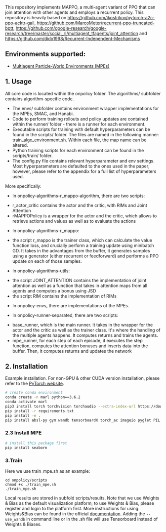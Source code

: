 This repository implements MAPPO, a multi-agent variant of PPO that can join attention with other agents and employs a recurrent policy.
This repository is heavily based on https://github.com/ikostrikov/pytorch-a2c-ppo-acktr-gail, https://github.com/MarcoMeter/recurrent-ppo-truncated-bptt, https://github.com/google-research/google-research/tree/master/social_rl/multiagent_tfagents/joint_attention and https://github.com/dido1998/Recurrent-Independent-Mechanisms

## Environments supported:

- [Multiagent Particle-World Environments (MPEs)](https://github.com/openai/multiagent-particle-envs)

## 1. Usage

All core code is located within the onpolicy folder. The algorithms/ subfolder contains algorithm-specific code. 

* The envs/ subfolder contains environment wrapper implementations for the MPEs, SMAC, and Hanabi. 
* Code to perform training rollouts and policy updates are contained within the runner/ folder - there is a runner for 
each environment. 
* Executable scripts for training with default hyperparameters can be found in the scripts/ folder. The files are named
in the following manner: train_algo_environment.sh. Within each file, the map name can be altered. 
* Python training scripts for each environment can be found in the scripts/train/ folder. 
* The config.py file contains relevant hyperparameter and env settings. Most hyperparameters are defaulted to the ones
used in the paper; however, please refer to the appendix for a full list of hyperparameters used. 

More specifically:
* In onpolicy-algorithms-r_mappo-algorithm, there are two scripts:
- r_actor_critic contains the actor and the critic, with RIMs and Joint Attention
- rMAPPOPolicy is a wrapper for the actor and the critic,  which allows  to retrieve actions and values as well as to evaluate the actions

* In onpolicy-algorithms-r_mappo:
- the script r_mappo is the trainer class, which can calculate the value function loss, and crucially perform a training update using minibatch GD. It takes in the advantages from the buffer, it generates samples using a generator (either recurrent or feedforward) and performs a PPO update on each of those samples.

* In onpolicy-algorithms-utils:
- the script JOINT_ATTENTION contains the implementation of joint attention as well as a function that takes in attention maps from all agents and computes a bonus using JSD
- the script RIM contains the implementation of RIMs

* In onpolicy-envs, there are implementations of the MPEs.

* In onpolicy-runner-separated, there are two scripts:

- base_runner, which is the main runner. It takes in the wrapper for the actor  and the critic as well as the trainer class. It's where the handling of the multiple agents happens. It computes returns and trains the agents.
- mpe_runner, for each step of each episode, it executes the step function, computes the attention bonuses and inserts data into the buffer. Then, it computes returns and updates the network

## 2. Installation

Example installation. For non-GPU & other CUDA version installation, please refer to the [PyTorch website](https://pytorch.org/get-started/locally/).

``` Bash
# create conda environment
conda create -n marl python==3.6.2
conda activate marl
pip3 install torch torchvision torchaudio --extra-index-url https://download.pytorch.org/whl/cu113
pip install -r requirements.txt
pip install -e .
pip install absl-py gym wandb tensorboardX torch_ac imageio pyglet PIL

```


### 2.3 Install MPE

``` Bash
# install this package first
pip install seaborn
```

### 3.Train

Here we use train_mpe.sh as an example:
```
cd onpolicy/scripts
chmod +x ./train_mpe.sh
./train_mpe.sh
```
Local results are stored in subfold scripts/results. Note that we use Weights & Bias as the default visualization platform; to use Weights & Bias, please register and login to the platform first. More instructions for using Weights&Bias can be found in the official [documentation](https://docs.wandb.ai/). Adding the `--use_wandb` in command line or in the .sh file will use Tensorboard instead of Weights & Biases. 

```


